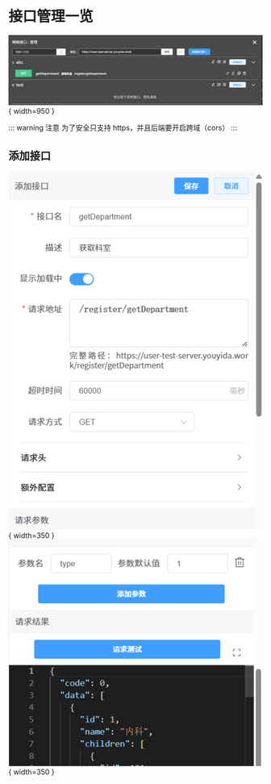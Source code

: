 # 接口管理一览

![](/public/http-api/网络接口管理一览.png){ width=950 }

::: warning 注意
为了安全只支持 https，并且后端要开启跨域（cors）
:::

## 添加接口

![](/public/http-api/添加接口1.png){ width=350 }
![](/public/http-api/添加接口2.png){ width=350 }

